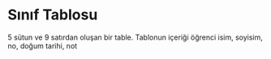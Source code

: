 # Sınıf Tablosu 
5 sütun ve 9 satırdan oluşan bir table. Tablonun içeriği öğrenci isim, soyisim, no, doğum tarihi, not 
 
